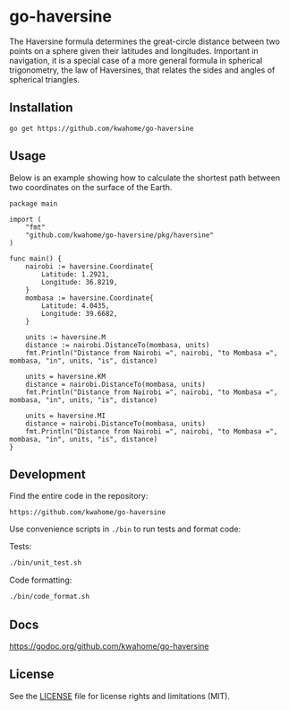 # go-haversine
The Haversine formula determines the great-circle distance between two points on a sphere given their latitudes and longitudes. Important in navigation, it is a special case of a more general formula in spherical trigonometry, the law of Haversines, that relates the sides and angles of spherical triangles.

## Installation

```
go get https://github.com/kwahome/go-haversine
```

## Usage

Below is an example showing how to calculate the shortest path between two coordinates on the surface of the Earth.

    package main
    
    import (
    	"fmt"
    	"github.com/kwahome/go-haversine/pkg/haversine"
    )
    
    func main() {
    	nairobi := haversine.Coordinate{
    		Latitude: 1.2921,
    		Longitude: 36.8219,
    	}
    	mombasa := haversine.Coordinate{
    		Latitude: 4.0435,
    		Longitude: 39.6682,
    	}
    
    	units := haversine.M
    	distance := nairobi.DistanceTo(mombasa, units)
    	fmt.Println("Distance from Nairobi =", nairobi, "to Mombasa =", mombasa, "in", units, "is", distance)
    
    	units = haversine.KM
    	distance = nairobi.DistanceTo(mombasa, units)
    	fmt.Println("Distance from Nairobi =", nairobi, "to Mombasa =", mombasa, "in", units, "is", distance)
    
    	units = haversine.MI
    	distance = nairobi.DistanceTo(mombasa, units)
    	fmt.Println("Distance from Nairobi =", nairobi, "to Mombasa =", mombasa, "in", units, "is", distance)
    }

## Development

Find the entire code in the repository:

```
https://github.com/kwahome/go-haversine
```

Use convenience scripts in `./bin` to run tests and format code:

Tests:

```bash
./bin/unit_test.sh
```

Code formatting:

```bash
./bin/code_format.sh
```

## Docs
https://godoc.org/github.com/kwahome/go-haversine

## License

See the [LICENSE](LICENSE) file for license rights and limitations (MIT).
